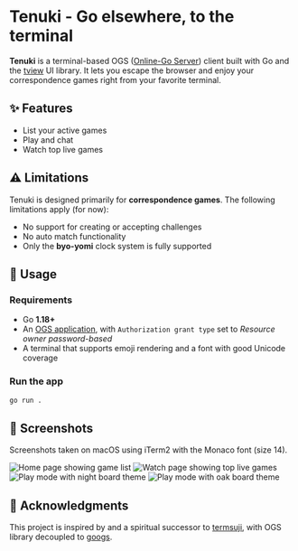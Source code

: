 # Tenuki - Go elsewhere, to the terminal

**Tenuki** is a terminal-based OGS ([Online-Go Server](https://online-go.com))
client built with Go and the [tview](https://github.com/rivo/tview) UI library.
It lets you escape the browser and enjoy your correspondence games right from
your favorite terminal.

## ✨ Features

- List your active games
- Play and chat
- Watch top live games

## ⚠️ Limitations

Tenuki is designed primarily for **correspondence games**. The following
limitations apply (for now):

- No support for creating or accepting challenges
- No auto match functionality
- Only the **byo-yomi** clock system is fully supported

## 🚀 Usage

### Requirements

- Go **1.18+**
- An [OGS application](https://online-go.com/oauth2/applications/), with
  `Authorization grant type` set to *Resource owner password-based*
- A terminal that supports emoji rendering and a font with good Unicode
  coverage

### Run the app

```bash
go run .
```

## 📸 Screenshots

Screenshots taken on macOS using iTerm2 with the Monaco font (size 14).

![Home page showing game list](https://github.com/ymattw/tenuki/blob/main/screenshots/home.png?raw=true "Home page showing game list")
![Watch page showing top live games](https://github.com/ymattw/tenuki/blob/main/screenshots/watch.png?raw=true "Watch page showing top live games")
![Play mode with night board theme](https://github.com/ymattw/tenuki/blob/main/screenshots/play-night-theme.png?raw=true "Play mode with night board theme")
![Play mode with oak board theme](https://github.com/ymattw/tenuki/blob/main/screenshots/play-oak-theme.png?raw=true "Play mode with oak board theme")

## 🙏 Acknowledgments

This project is inspired by and a spiritual successor to
[termsuji](https://github.com/lvank/termsuji), with OGS library decoupled to
[googs](https://github.com/ymattw/googs).
